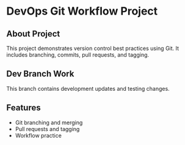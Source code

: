 # DevOps Git Workflow Project

## About Project
This project demonstrates version control best practices using Git.
It includes branching, commits, pull requests, and tagging.

## Dev Branch Work
This branch contains development updates and testing changes.

## Features
- Git branching and merging
- Pull requests and tagging
- Workflow practice
